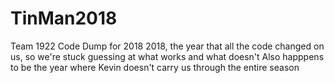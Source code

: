 # TinMan2018
Team 1922 Code Dump for 2018
2018, the year that all the code changed on us, so we're stuck guessing at what works and what doesn't
Also happpens to be the year where Kevin doesn't carry us through the entire season
